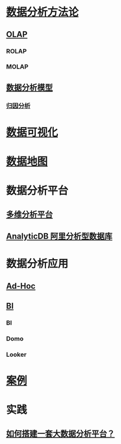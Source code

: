 
# [数据分析方法论](_theory/README.md)
## [OLAP](OLAP/README.md)
### ROLAP
### MOLAP

## [数据分析模型](AnalyticalModel/README.md)
### [归因分析](AnalyticalModel/attribution-analysis.md)

# [数据可视化](DataVisualization/)

# [数据地图](DataMap/)

# 数据分析平台
## [多维分析平台](Platform/)

## [AnalyticDB 阿里分析型数据库](https://mp.weixin.qq.com/s/kt-xtvM77UZ3kD-3dpU7sw)

# 数据分析应用
## [Ad-Hoc](Ad-hoc/)

## [BI](BI/README.md)
### BI
### Domo
### Looker

# [案例](_cases/README.md)

# 实践
## [如何搭建一套大数据分析平台？](../practice/data-analytics-deploy/README.md)
